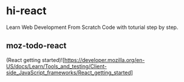 # hi-react
Learn Web Development From Scratch
Code with toturial step by step.
## moz-todo-react
(React getting started)![https://developer.mozilla.org/en-US/docs/Learn/Tools_and_testing/Client-side_JavaScript_frameworks/React_getting_started]